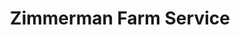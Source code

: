 ---
title: "Zimmerman Farm Service"
url: /bethel/zimmerman-farm-service/
shop: Landwirtschaftlich
---